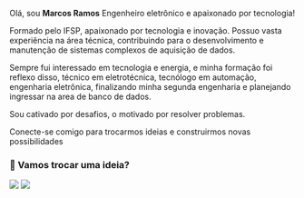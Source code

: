 
<p align="left"> 
  Olá, sou <b>Marcos Ramos</b> Engenheiro eletrônico e apaixonado por tecnologia!
</p>
<p align="LEFT"> 
  Formado pelo IFSP, apaixonado por tecnologia e inovação. Possuo vasta experiência na área técnica, contribuindo para o desenvolvimento e manutenção de sistemas complexos de aquisição de dados.
  
  Sempre fui interessado em tecnologia e energia, e minha formação foi reflexo disso, técnico em eletrotécnica, tecnólogo em automação, engenharia eletrônica, finalizando 
  minha segunda engenharia e planejando ingressar na area de banco de dados.

  Sou cativado por desafios, o motivado por resolver problemas.

 
  Conecte-se comigo para trocarmos ideias e construirmos novas possibilidades</p>

<p align="left">
   <h3>📨 Vamos trocar uma ideia? </h3> 

  <a href="mailto:m.ramos@aluno.ifsp.edu.br" alt="Gmail">
  <img src="https://img.shields.io/badge/-Gmail-FF0000?style=flat-square&labelColor=FF0000&logo=gmail&logoColor=white&link=LINK-DO-SEU-GMAIL" /></a>

  <a href="https://www.linkedin.com/in/marcos-h-ramos/" alt="LinkedIn">
  <img src="https://img.shields.io/badge/-Linkedin-0e76a8?style=flat-square&logo=Linkedin&logoColor=white&link=https://www.linkedin.com/in/marcos-h-ramos/" /></a>
</p>


